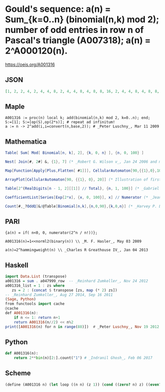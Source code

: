 # Gould's sequence: a\(n\) \= Sum\_\{k\=0\.\.n\} \(binomial\(n,k\) mod 2\); number of odd entries in row n of Pascal's triangle \(A007318\); a\(n\) \= 2^A000120\(n\)\.
https://oeis.org/A001316
## JSON
```JSON
[1, 2, 2, 4, 2, 4, 4, 8, 2, 4, 4, 8, 4, 8, 8, 16, 2, 4, 4, 8, 4, 8, 8, 16, 4, 8, 8, 16, 8, 16, 16, 32, 2, 4, 4, 8, 4, 8, 8, 16, 4, 8, 8, 16, 8, 16, 16, 32, 4, 8, 8, 16, 8, 16, 16, 32, 8, 16, 16, 32, 16, 32, 32, 64, 2, 4, 4, 8, 4, 8, 8, 16, 4, 8, 8, 16, 8, 16, 16, 32, 4, 8, 8, 16, 8, 16, 16, 32]
```
## Maple
```Maple
A001316 := proc(n) local k; add(binomial(n,k) mod 2, k=0..n); end;
S:=[1]; S:=[op(S),op(2*s)]; # repeat ad infinitum!
a := n -> 2^add(i,i=convert(n,base,2)); # _Peter Luschny_, Mar 11 2009
```
## Mathematica
```Mathematica
Table[ Sum[ Mod[ Binomial[n, k], 2], {k, 0, n} ], {n, 0, 100} ]
```
```Mathematica
Nest[ Join[#, 2#] &, {1}, 7] (* _Robert G. Wilson v_, Jan 24 2006 and modified Jul 27 2014 *)
```
```Mathematica
Map[Function[Apply[Plus,Flatten[ #1]]], CellularAutomaton[90,{{1},0},100]] (* Produces counts of ON cells. _N. J. A. Sloane_, Aug 10 2009 *)
```
```Mathematica
ArrayPlot[CellularAutomaton[90, {{1}, 0}, 20]] (* Illustration of first 20 generations. - _N. J. A. Sloane_, Aug 14 2014 *)
```
```Mathematica
Table[2^(RealDigits[n - 1, 2][[1]] // Total), {n, 1, 100}] (* _Gabriel C. Benamy_, Dec 08 2009 *)
```
```Mathematica
CoefficientList[Series[Exp[2*x], {x, 0, 100}], x] // Numerator (* _Jean-François Alcover_, Oct 25 2013 *)
```
```Mathematica
Count[#,_?OddQ]&/@Table[Binomial[n,k],{n,0,90},{k,0,n}] (* _Harvey P. Dale_, Sep 22 2015 *)
```
## PARI
```PARI
{a(n) = if( n<0, 0, numerator(2^n / n!))};
```
```PARI
A001316(n)=1<<norml2(binary(n)) \\ _M. F. Hasler_, May 03 2009
```
```PARI
a(n)=2^hammingweight(n) \\ _Charles R Greathouse IV_, Jan 04 2013
```
## Haskell
```Haskell
import Data.List (transpose)
a001316 = sum . a047999_row  -- _Reinhard Zumkeller_, Nov 24 2012
a001316_list = 1 : zs where
   zs = 2 : (concat $ transpose [zs, map (* 2) zs])
-- _Reinhard Zumkeller_, Aug 27 2014, Sep 16 2011
(Sage, Python)
from functools import cache
@cache
def A001316(n):
    if n <= 1: return n+1
    return A001316(n//2) << n%2
print([A001316(n) for n in range(88)])  # _Peter Luschny_, Nov 19 2012
```
## Python
```Python
def A001316(n):
    return 2**bin(n)[2:].count("1") # _Indranil Ghosh_, Feb 06 2017
```
## Scheme
```Scheme
(define (A001316 n) (let loop ((n n) (z 1)) (cond ((zero? n) z) ((even? n) (loop (/ n 2) z)) (else (loop (/ (- n 1) 2) (* z 2)))))) ;; _Antti Karttunen_, May 29 2017
```
